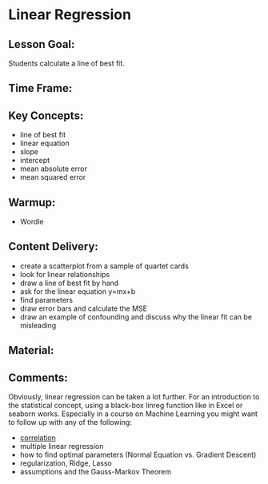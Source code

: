 
# Linear Regression

## Lesson Goal:

Students calculate a line of best fit.

## Time Frame:

## Key Concepts:

* line of best fit
* linear equation
* slope
* intercept
* mean absolute error
* mean squared error

## Warmup:

* Wordle

## Content Delivery:

* create a scatterplot from a sample of quartet cards
* look for linear relationships
* draw a line of best fit by hand
* ask for the linear equation y=mx+b
* find parameters
* draw error bars and calculate the MSE
* draw an example of confounding and discuss why the linear fit can be misleading

## Material:

## Comments:

Obviously, linear regression can be taken a lot further. 
For an introduction to the statistical concept, using a black-box linreg function like in Excel or seaborn works.
Especially in a course on Machine Learning you might want to follow up with any of the following:

* [correlation](correlation.md)
* multiple linear regression
* how to find optimal parameters (Normal Equation vs. Gradient Descent)
* regularization, Ridge, Lasso
* assumptions and the Gauss-Markov Theorem
